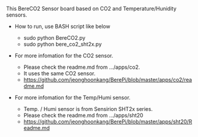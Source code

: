 This BereCO2 Sensor board based on CO2 and Temperature/Hunidity sensors.

- How to run, use BASH script like below
  - sudo python BereCO2.py
  - sudo python bere_co2_sht2x.py

- For more infomation for the CO2 sensor.
  - Please check the readme.md from .../apps/co2.
  - It uses the same CO2 sensor.
  - https://github.com/jeonghoonkang/BerePi/blob/master/apps/co2/readme.md

- For more infomation for the Temp/Humi sensor.
  - Temp. / Humi sensor is from Sensirion SHT2x series.
  - Please check the readme.md from .../apps/sht20
  - https://github.com/jeonghoonkang/BerePi/blob/master/apps/sht20/Readme.md
